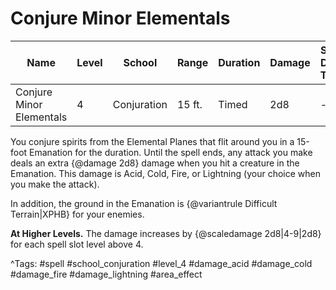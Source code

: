 # Conjure Minor Elementals

| Name | Level | School | Range | Duration | Damage | Save DC & Type |
|------|-------|--------|-------|----------|--------|----------------|
| Conjure Minor Elementals | 4 | Conjuration | 15 ft. | Timed | 2d8 | - |

You conjure spirits from the Elemental Planes that flit around you in a 15-foot Emanation for the duration. Until the spell ends, any attack you make deals an extra {@damage 2d8} damage when you hit a creature in the Emanation. This damage is Acid, Cold, Fire, or Lightning (your choice when you make the attack).

In addition, the ground in the Emanation is {@variantrule Difficult Terrain|XPHB} for your enemies.

**At Higher Levels.** The damage increases by {@scaledamage 2d8|4-9|2d8} for each spell slot level above 4.

^Tags: #spell #school_conjuration #level_4 #damage_acid #damage_cold #damage_fire #damage_lightning #area_effect